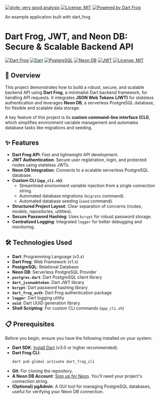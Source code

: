 

[![style: very good analysis][very_good_analysis_badge]][very_good_analysis_link]
[![License: MIT][license_badge]][license_link]
[![Powered by Dart Frog](https://img.shields.io/endpoint?url=https://tinyurl.com/dartfrog-badge)](https://dartfrog.vgv.dev)

An example application built with dart_frog

[license_badge]: https://img.shields.io/badge/license-MIT-blue.svg
[license_link]: https://opensource.org/licenses/MIT
[very_good_analysis_badge]: https://img.shields.io/badge/style-very_good_analysis-B22C89.svg
[very_good_analysis_link]: https://pub.dev/packages/very_good_analysis


# Dart Frog, JWT, and Neon DB: Secure & Scalable Backend API

[![Dart Frog](https://img.shields.io/badge/Dart_Frog-1.x-blue?logo=dart)](https://dartfrog.vgv.dev/)
[![Dart](https://img.shields.io/badge/Dart-3.x-blue?logo=dart)](https://dart.dev/)
[![PostgreSQL](https://img.shields.io/badge/PostgreSQL-17-blue?logo=postgresql)](https://www.postgresql.org/)
[![Neon DB](https://img.shields.io/badge/Neon_DB-Serverless-green?logo=postgresql)](https://neon.tech/)
[![JWT](https://img.shields.io/badge/JWT-Authentication-lightgrey?logo=json-web-tokens)](https://jwt.io/)
[![License: MIT](https://img.shields.io/badge/License-MIT-yellow.svg)](https://opensource.org/licenses/MIT)

## 🚀 Overview

This project demonstrates how to build a robust, secure, and scalable backend API using **Dart Frog**, a minimalist Dart backend framework, for handling API requests. It integrates **JSON Web Tokens (JWT)** for stateless authentication and leverages **Neon DB**, a serverless PostgreSQL database, for flexible and scalable data storage.

A key feature of this project is its **custom command-line interface (CLI)**, which simplifies environment variable management and automates database tasks like migrations and seeding.

## ✨ Features

* **Dart Frog API**: Fast and lightweight API development.
* **JWT Authentication**: Secure user registration, login, and protected routes using stateless JWTs.
* **Neon DB Integration**: Connects to a scalable serverless PostgreSQL database.
* **Custom CLI (`app_cli.sh`)**:
    * Streamlined environment variable injection from a single connection string.
    * Automated database migrations (`migrate` command).
    * Automated database seeding (`seed` command).
* **Structured Project Layout**: Clear separation of concerns (routes, models, repositories, utilities).
* **Secure Password Hashing**: Uses `bcrypt` for robust password storage.
* **Centralized Logging**: Integrated `logger` for better debugging and monitoring.

## 🛠️ Technologies Used

* **Dart**: Programming Language (v3.x)
* **Dart Frog**: Web Framework (v1.x)
* **PostgreSQL**: Relational Database
* **Neon DB**: Serverless PostgreSQL Provider
* **`postgres.dart`**: Dart PostgreSQL client library
* **`dart_jsonwebtoken`**: Dart JWT library
* **`bcrypt`**: Dart password hashing library
* **`dart_frog_auth`**: Dart Frog authentication package
* **`logger`**: Dart logging utility
* **`uuid`**: Dart UUID generation library
* **Shell Scripting**: For custom CLI commands (`app_cli.sh`)

## 📋 Prerequisites

Before you begin, ensure you have the following installed on your system:

* **Dart SDK**: [Install Dart](https://dart.dev/get-dart) (v3.0 or higher recommended).
* **Dart Frog CLI**:
    ```bash
    dart pub global activate dart_frog_cli
    ```
* **Git**: For cloning the repository.
* **A Neon DB Account**: [Sign up for Neon](https://neon.tech/). You'll need your project's connection string.
* **(Optional) pgAdmin**: A GUI tool for managing PostgreSQL databases, useful for verifying your Neon DB connection.
